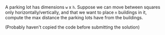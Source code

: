 A parking lot has dimensions `w` x `h`. Suppose we can move between squares only horizontally/vertically, and that we want to place `n` buildings in it,
compute the max distance the parking lots have from the buildings.

(Probably haven't copied the code before submitting the solution)
